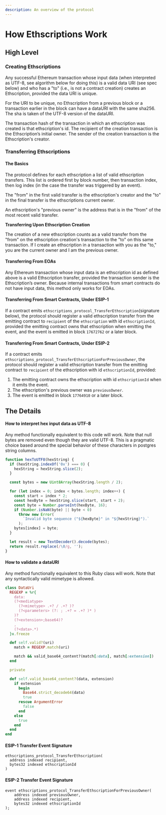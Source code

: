 ```yaml
---
description: An overview of the protocol
---
```


# How Ethscriptions Work

## High Level

### Creating Ethscriptions

Any successful Ethereum transaction whose input data (when interpreted as UTF-8, see algorithm below for doing this) is a valid data URI (see spec below) and who has a "to" (i.e., is not a contract creation) creates an Ethscription, provided the data URI is unique.

For the URI to be unique, no Ethscription from a previous block or a transaction earlier in the block can have a dataURI with the same sha256. The sha is taken of the UTF-8 version of the dataURI.

The transaction hash of the transaction in which an ethscription was created is that ethscription's id. The recipient of the creation transaction is the Ethscription’s initial owner. The sender of the creation transaction is the Ethscription's creator.

### Transferring Ethscriptions

#### The Basics

The protocol defines for each ethscription a list of valid ethscription transfers. This list is ordered first by block number, then transaction index, then log index (in the case the transfer was triggered by an event).

The "from" in the first valid transfer is the ethscription's creator and the "to" in the final transfer is the ethscriptions current owner.

An ethscription's "previous owner" is the address that is in the "from" of the most recent valid transfer.

**Transferring Upon Ethscription Creation**

The creation of a new ethscription counts as a valid transfer from the "from" on the ethscription creation's transaction to the "to" on this same transaction. If I create an ethscription in a transaction with you as the "to," you are the current owner and I am the previous owner.

#### Transferring From EOAs

Any Ethereum transaction whose input data is an ethscription id as defined above is a valid Ethscription transfer, provided the transaction sender is the Ethscription’s owner. Because internal transactions from smart contracts do not have input data, this method only works for EOAs.

#### Transferring From Smart Contracts, Under ESIP-1

If a contract emits `ethscriptions_protocol_TransferEthscription`(signature below), the protocol should register a valid ethscription transfer from the emitting contract to `recipient` of the `ethscription` with id `ethscriptionId`, provided the emitting contract owns that ethscription when emitting the event, and the event is emitted in block `17672762` or a later block.

#### Transferring From Smart Contracts, Under ESIP-2

If a contract emits `ethscriptions_protocol_TransferEthscriptionForPreviousOwner`, the protocol should register a valid ethscription transfer from the emitting contract to `recipient` of the ethscription with id `ethscriptionId`, provided:

1. The emitting contract owns the ethscription with id `ethscriptionId` when it emits the event.
2. The ethscription's previous owner was `previousOwner`.
3. The event is emitted in block `17764910` or a later block.

## The Details

#### How to interpret hex input data as UTF-8

Any method functionally equivalent to this code will work. Note that null bytes are removed even though they are valid UTF-8. This is a pragmatic choice based around the special behavior of these characters in postgres string columns.

```javascript
function hexToUTF8(hexString) {
  if (hexString.indexOf('0x') === 0) {
    hexString = hexString.slice(2);
  }

  const bytes = new Uint8Array(hexString.length / 2);

  for (let index = 0; index < bytes.length; index++) {
    const start = index * 2;
    const hexByte = hexString.slice(start, start + 2);
    const byte = Number.parseInt(hexByte, 16);
    if (Number.isNaN(byte) || byte < 0)
      throw new Error(
        `Invalid byte sequence ("${hexByte}" in "${hexString}").`
      );
    bytes[index] = byte;
  }

  let result = new TextDecoder().decode(bytes);
  return result.replace(/\0/g, '');
}
```

#### How to validate a dataURI

Any method functionally equivalent to this Ruby class will work. Note that any syntactically valid mimetype is allowed.

```ruby
class DataUri
  REGEXP = %r{
    data:
    (?<mediatype>
      (?<mimetype> .+? / .+? )?
      (?<parameters> (?: ; .+? = .+? )* )
    )?
    (?<extension>;base64)?
    ,
    (?<data>.*)
  }x.freeze

  def self.valid?(uri)
    match = REGEXP.match(uri)

    match && valid_base64_content?(match[:data], match[:extension])
  end

  private 

  def self.valid_base64_content?(data, extension)
    if extension
      begin
        Base64.strict_decode64(data)
        true
      rescue ArgumentError
        false
      end
    else
      true
    end
  end
end

```

#### ESIP-1 Transfer Event Signature

```solidity
ethscriptions_protocol_TransferEthscription(
  address indexed recipient,
  bytes32 indexed ethscriptionId
)
```

#### ESIP-2 Transfer Event Signature

```solidity
event ethscriptions_protocol_TransferEthscriptionForPreviousOwner(
    address indexed previousOwner,
    address indexed recipient,
    bytes32 indexed ethscriptionId
);
```
